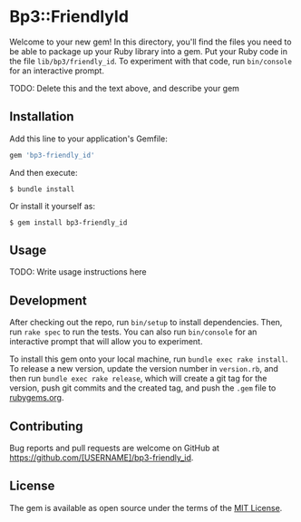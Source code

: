 # Bp3::FriendlyId

Welcome to your new gem! In this directory, you'll find the files you need to be able to package up your Ruby library into a gem. Put your Ruby code in the file `lib/bp3/friendly_id`. To experiment with that code, run `bin/console` for an interactive prompt.

TODO: Delete this and the text above, and describe your gem

## Installation

Add this line to your application's Gemfile:

```ruby
gem 'bp3-friendly_id'
```

And then execute:

    $ bundle install

Or install it yourself as:

    $ gem install bp3-friendly_id

## Usage

TODO: Write usage instructions here

## Development

After checking out the repo, run `bin/setup` to install dependencies. Then, run `rake spec` to run the tests. You can also run `bin/console` for an interactive prompt that will allow you to experiment.

To install this gem onto your local machine, run `bundle exec rake install`. To release a new version, update the version number in `version.rb`, and then run `bundle exec rake release`, which will create a git tag for the version, push git commits and the created tag, and push the `.gem` file to [rubygems.org](https://rubygems.org).

## Contributing

Bug reports and pull requests are welcome on GitHub at https://github.com/[USERNAME]/bp3-friendly_id.

## License

The gem is available as open source under the terms of the [MIT License](https://opensource.org/licenses/MIT).
